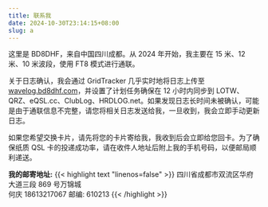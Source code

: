```yaml
---
title: 联系我
date: 2024-10-30T23:14:15+08:00
slug: a
---
```


这里是 BD8DHF，来自中国四川成都。从 2024 年开始，我主要在 15 米、12 米、10 米波段，使用 FT8 模式进行通联。

关于日志确认，我会通过 GridTracker 几乎实时地将日志上传至 [wavelog.bd8dhf.com](http://wavelog.bd8dhf.com)，并设置了计划任务确保在 12 小时内同步到 LOTW、QRZ、eQSL.cc、ClubLog、HRDLOG.net。如果发现日志长时间未被确认，可能是由于通联信息不完整，请您将相关日志发送给我，一旦收到，我会立即手动更新日志。

如果您希望交换卡片，请先将您的卡片寄给我，我收到后会立即给您回卡。为了确保纸质 QSL 卡的投递成功率，请在收件人地址后附上我的手机号码，以便邮局顺利递送。

**我的邮寄地址:**
{{< highlight text "linenos=false" >}}
四川省成都市双流区华府大道三段 869 号万锦城  
何庆 18613217067
邮编: 610213
{{< /highlight >}}
